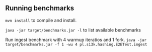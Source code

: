 ## Running benchmarks

`mvn install` to compile and install.

`java -jar target/benchmarks.jar -l` to list available benchmarks

Run ingest benchmark with 4 warmup iteratios and 1 fork.
`java -jar target/benchmarks.jar -f 1 -wu 4 pl.s13k.hashing.E2ETest.ingest`
